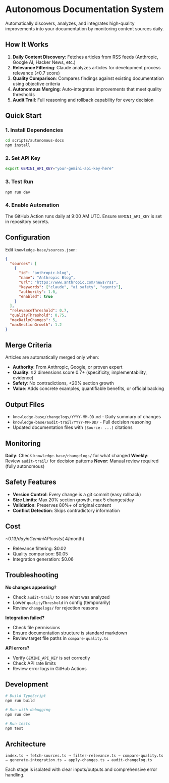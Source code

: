 # Autonomous Documentation System

Automatically discovers, analyzes, and integrates high-quality improvements into your documentation by monitoring content sources daily.

## How It Works

1. **Daily Content Discovery**: Fetches articles from RSS feeds (Anthropic, Google AI, Hacker News, etc.)
2. **Relevance Filtering**: Claude analyzes articles for development process relevance (≥0.7 score)
3. **Quality Comparison**: Compares findings against existing documentation using objective criteria
4. **Autonomous Merging**: Auto-integrates improvements that meet quality thresholds
5. **Audit Trail**: Full reasoning and rollback capability for every decision

## Quick Start

### 1. Install Dependencies

```bash
cd scripts/autonomous-docs
npm install
```

### 2. Set API Key

```bash
export GEMINI_API_KEY="your-gemini-api-key-here"
```

### 3. Test Run

```bash
npm run dev
```

### 4. Enable Automation

The GitHub Action runs daily at 9:00 AM UTC. Ensure `GEMINI_API_KEY` is set in repository secrets.

## Configuration

Edit `knowledge-base/sources.json`:

```json
{
  "sources": [
    {
      "id": "anthropic-blog",
      "name": "Anthropic Blog",
      "url": "https://www.anthropic.com/news/rss",
      "keywords": ["claude", "ai safety", "agents"],
      "authority": 1.0,
      "enabled": true
    }
  ],
  "relevanceThreshold": 0.7,
  "qualityThreshold": 0.75,
  "maxDailyChanges": 5,
  "maxSectionGrowth": 1.2
}
```

## Merge Criteria

Articles are automatically merged only when:

- **Authority**: From Anthropic, Google, or proven expert
- **Quality**: ≥2 dimensions score 0.7+ (specificity, implementability, evidence)
- **Safety**: No contradictions, <20% section growth
- **Value**: Adds concrete examples, quantifiable benefits, or official backing

## Output Files

- `knowledge-base/changelogs/YYYY-MM-DD.md` - Daily summary of changes
- `knowledge-base/audit-trail/YYYY-MM-DD/` - Full decision reasoning
- Updated documentation files with `[Source: ...]` citations

## Monitoring

**Daily**: Check `knowledge-base/changelogs/` for what changed
**Weekly**: Review `audit-trail/` for decision patterns
**Never**: Manual review required (fully autonomous)

## Safety Features

- **Version Control**: Every change is a git commit (easy rollback)
- **Size Limits**: Max 20% section growth, max 5 changes/day
- **Validation**: Preserves 80%+ of original content
- **Conflict Detection**: Skips contradictory information

## Cost

~$0.13/day in Gemini API costs (~$4/month)
- Relevance filtering: $0.02
- Quality comparison: $0.05
- Integration generation: $0.06

## Troubleshooting

**No changes appearing?**
- Check `audit-trail/` to see what was analyzed
- Lower `qualityThreshold` in config (temporarily)
- Review `changelogs/` for rejection reasons

**Integration failed?**
- Check file permissions
- Ensure documentation structure is standard markdown
- Review target file paths in `compare-quality.ts`

**API errors?**
- Verify `GEMINI_API_KEY` is set correctly
- Check API rate limits
- Review error logs in GitHub Actions

## Development

```bash
# Build TypeScript
npm run build

# Run with debugging
npm run dev

# Run tests
npm test
```

## Architecture

```
index.ts → fetch-sources.ts → filter-relevance.ts → compare-quality.ts → generate-integration.ts → apply-changes.ts → audit-changelog.ts
```

Each stage is isolated with clear inputs/outputs and comprehensive error handling.